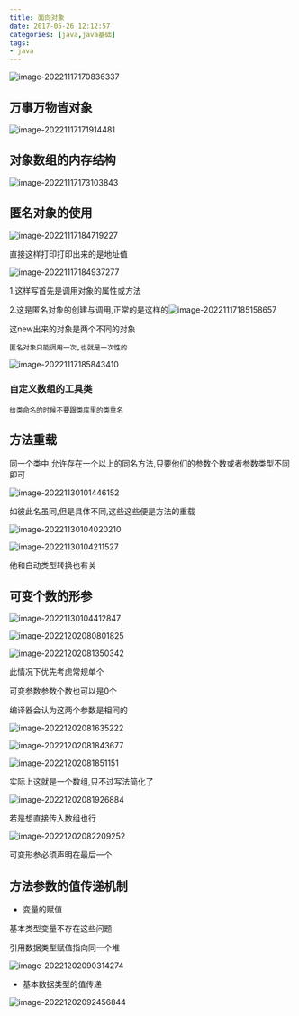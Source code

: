 ```yaml
---
title: 面向对象
date: 2017-05-26 12:12:57
categories: [java,java基础]
tags:
- java
---
```




![image-20221117170836337](https://markdown-langxecho-save.oss-cn-hangzhou.aliyuncs.com/img/202301281548133.png)

## 万事万物皆对象

![image-20221117171914481](https://markdown-langxecho-save.oss-cn-hangzhou.aliyuncs.com/img/202301281548905.png)

## 对象数组的内存结构

![image-20221117173103843](https://markdown-langxecho-save.oss-cn-hangzhou.aliyuncs.com/img/202301281548264.png)

## 匿名对象的使用

![image-20221117184719227](https://markdown-langxecho-save.oss-cn-hangzhou.aliyuncs.com/img/202301281548416.png)

直接这样打印打印出来的是地址值

  ![image-20221117184937277](https://markdown-langxecho-save.oss-cn-hangzhou.aliyuncs.com/img/202301281548902.png)

1.这样写首先是调用对象的属性或方法

2.这是匿名对象的创建与调用,正常的是这样的![image-20221117185158657](https://markdown-langxecho-save.oss-cn-hangzhou.aliyuncs.com/img/202301281548411.png)

这new出来的对象是两个不同的对象

```
匿名对象只能调用一次,也就是一次性的

```

![image-20221117185843410](https://markdown-langxecho-save.oss-cn-hangzhou.aliyuncs.com/img/202301281548544.png)

### 自定义数组的工具类

```
给类命名的时候不要跟类库里的类重名
```

## 方法重载

同一个类中,允许存在一个以上的同名方法,只要他们的参数个数或者参数类型不同即可

![image-20221130101446152](https://markdown-langxecho-save.oss-cn-hangzhou.aliyuncs.com/img/202301281548006.png)

如彼此名虽同,但是具体不同,这些这些便是方法的重载

![image-20221130104020210](https://markdown-langxecho-save.oss-cn-hangzhou.aliyuncs.com/img/202301281548152.png)

![image-20221130104211527](https://markdown-langxecho-save.oss-cn-hangzhou.aliyuncs.com/img/202301281548800.png)

他和自动类型转换也有关

## 可变个数的形参

![image-20221130104412847](https://markdown-langxecho-save.oss-cn-hangzhou.aliyuncs.com/img/202301281548834.png)

![image-20221202080801825](https://markdown-langxecho-save.oss-cn-hangzhou.aliyuncs.com/img/202301281548600.png)

![image-20221202081350342](https://markdown-langxecho-save.oss-cn-hangzhou.aliyuncs.com/img/202301281549472.png)

此情况下优先考虑常规单个

可变参数参数个数也可以是0个



编译器会认为这两个参数是相同的

![image-20221202081635222](https://markdown-langxecho-save.oss-cn-hangzhou.aliyuncs.com/img/202301281549755.png)

![image-20221202081843677](https://markdown-langxecho-save.oss-cn-hangzhou.aliyuncs.com/img/202301281549148.png)

![image-20221202081851151](https://markdown-langxecho-save.oss-cn-hangzhou.aliyuncs.com/img/202301281549937.png)

实际上这就是一个数组,只不过写法简化了

![image-20221202081926884](https://markdown-langxecho-save.oss-cn-hangzhou.aliyuncs.com/img/202301281549422.png)

若是想直接传入数组也行

![image-20221202082209252](https://markdown-langxecho-save.oss-cn-hangzhou.aliyuncs.com/img/202301281549277.png)

可变形参必须声明在最后一个

## 方法参数的值传递机制

- 变量的赋值

基本类型变量不存在这些问题

引用数据类型赋值指向同一个堆

![image-20221202090314274](https://markdown-langxecho-save.oss-cn-hangzhou.aliyuncs.com/img/202301281549367.png)

- 基本数据类型的值传递

![image-20221202092456844](https://markdown-langxecho-save.oss-cn-hangzhou.aliyuncs.com/img/202301281549602.png)